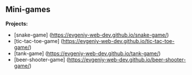 ## Mini-games

**Projects:**

- [snake-game] (https://evgeniy-web-dev.github.io/snake-game/)
- [tic-tac-toe-game] (https://evgeniy-web-dev.github.io/tic-tac-toe-game/)
- [tank-game] (https://evgeniy-web-dev.github.io/tank-game/)
- [beer-shooter-game] (https://evgeniy-web-dev.github.io/beer-shooter-game/)
